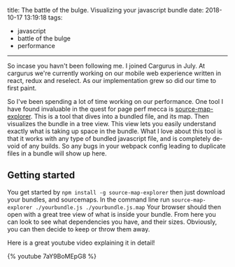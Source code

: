 title: The battle of the bulge. Visualizing your javascript bundle
date: 2018-10-17 13:19:18
tags:
- javascript
- battle of the bulge
- performance
---

So incase you havn't been following me. I joined Cargurus in July. At cargurus we're currently working on our mobile web experience written in react, redux and reselect. As our implementation grew so did our time to first paint.

<!-- more -->

So I've been spending a lot of time working on our performance. One tool I have found invaluable in the quest for page perf mecca is [source-map-explorer](https://www.npmjs.com/package/source-map-explorer). This is a tool that dives into a bundled file, and its map. Then visualizes the bundle in a tree view. This view lets you easily understand exactly what is taking up space in the bundle. What I love about this tool is that it works with any type of bundled javascript file, and is completely de-void of any builds. So any bugs in your webpack config leading to duplicate files in a bundle will show up here.


## Getting started

You get started by `npm install -g source-map-explorer` then just download your bundles, and sourcemaps. In the command line run `source-map-explorer ./yourbundle.js ./yourbundle.js.map` Your browser should then open with a great tree view of what is inside your bundle. From here you can look to see what dependencies you have, and their sizes. Obviously, you can then decide to keep or throw them away.  

Here is a great youtube video explaining it in detail!


{% youtube 7aY9BoMEpG8 %}